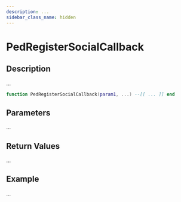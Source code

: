 ```yaml
---
description: ...
sidebar_class_name: hidden
---
```


# PedRegisterSocialCallback

## Description

...

```lua
function PedRegisterSocialCallback(param1, ...) --[[ ... ]] end
```

## Parameters

...

## Return Values

...

## Example

...

